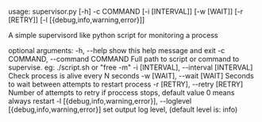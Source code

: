 usage: supervisor.py [-h] -c COMMAND [-i [INTERVAL]] [-w [WAIT]] [-r [RETRY]] [-l [{debug,info,warning,error}]]

A simple supervisord like python script for monitoring a process

optional arguments:
  -h, --help            show this help message and exit
  -c COMMAND, --command COMMAND
                        Full path to script or command to supervise. eg: ./script.sh or "free -m"
  -i [INTERVAL], --interval [INTERVAL]
                        Check process is alive every N seconds
  -w [WAIT], --wait [WAIT]
                        Seconds to wait between attempts to restart process
  -r [RETRY], --retry [RETRY]
                        Number of attempts to retry if proccess stops, default value 0 means always restart
  -l [{debug,info,warning,error}], --loglevel [{debug,info,warning,error}]
                        set output log level, (default level is: info)

